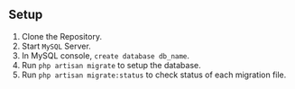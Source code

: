 ## Setup
1. Clone the Repository.
2. Start `MySQL` Server.
3. In MySQL console, `create database db_name`.
4. Run `php artisan migrate` to setup the database.
5. Run `php artisan migrate:status` to check status of each migration file.
